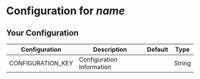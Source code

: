 # Configuration for $name$

## Your Configuration
| Configuration                          | Description               | Default |     Type     |
|----------------------------------------|---------------------------|:-------:|:------------:|
| CONFIGURATION_KEY                      | Configuration Information |         |    String    |
